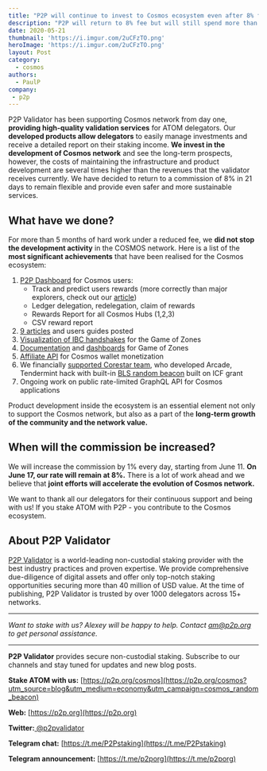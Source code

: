 ```yaml
---
title: "P2P will continue to invest to Cosmos ecosystem even after 8% fee return"
description: "P2P will return to 8% fee but will still spend more than validation earnings for the development of Cosmos."
date: 2020-05-21
thumbnail: 'https://i.imgur.com/2uCFzTO.png'
heroImage: 'https://i.imgur.com/2uCFzTO.png'
layout: Post
category:
  - cosmos
authors:
  - PaulP
company:
 - p2p
---
```


P2P Validator has been supporting Cosmos network from day one, **providing high-quality validation services** for ATOM delegators. Our **developed products allow delegators** to easily manage investments and receive a detailed report on their staking income.
**We invest in the development of Cosmos network** and see the long-term prospects, however, the costs of maintaining the infrastructure and product development are several times higher than the revenues that the validator receives currently. We have decided to return to a commission of 8% in 21 days to remain flexible and provide even safer and more sustainable services.
 
## What have we done?

For more than 5 months of hard work under a reduced fee, we **did not stop the development activity** in the COSMOS network. Here is a list of the **most significant achievements** that have been realised  for the Cosmos ecosystem:

1. [P2P Dashboard](https://p2p.org/#dashboard-block) for Cosmos users:
   * Track and predict users rewards (more correctly than major explorers, check out our [article](https://economy.p2p.org/lost-in-cosmos-explorers))
   * Ledger delegation, redelegation, claim of rewards
   * Rewards Report for all Cosmos Hubs (1,2,3)
   * CSV reward report
2. [9 articles](https://economy.p2p.org/category/cosmos) and users guides posted 
3. [Visualization of IBC handshakes](https://goz.p2p.org/) for the Game of Zones
4. [Documentation](https://github.com/p2p-org/relayer/blob/master/docs/commands.md) and [dashboards](https://dash-goz.p2p.org/public/dashboards/PxNuUZv6XxsUwETE4iWhLiVEUIOiFlD3GJhPig6P?org_slug=default) for Game of Zones
5. [Affiliate API](https://dash-goz.p2p.org/public/dashboards/PxNuUZv6XxsUwETE4iWhLiVEUIOiFlD3GJhPig6P?org_slug=default) for Cosmos wallet monetization 
6. We financially [supported Corestar team](https://economy.p2p.org/p2p-validator-acquired-corestar-development-team), who developed Arcade, Tendermint hack with built-in [BLS random beacon](https://economy.p2p.org/p2p-validator-helps-to-carry-out-random-beacon-for-Cosmos) built on ICF grant
7. Ongoing work on public rate-limited GraphQL API for Cosmos applications

Product development inside the ecosystem is an essential element not only to support the Cosmos network, but also as a part of the **long-term growth of the community and the network value.**

## When will the commission be increased?

We will increase the commission by 1% every day, starting from June 11. **On June 17, our rate will remain at 8%.** There is a lot of work ahead and we believe that **joint efforts will accelerate the evolution of Cosmos network.**

We want to thank all our delegators for their continuous support and being with us! If you stake ATOM with P2P  - you contribute to the Cosmos ecosystem.

## About P2P Validator

[P2P Validator](https://p2p.org) is a world-leading non-custodial staking provider with the best industry practices and proven expertise. We provide comprehensive due-diligence of digital assets and offer only top-notch staking opportunities securing more than 40 million of USD value. At the time of publishing, P2P Validator is trusted by over 1000 delegators across 15+ networks.

------

*Want to stake with us? Alexey will be happy to help. Contact am@p2p.org to get personal assistance.*

---

**P2P Validator** provides secure non-custodial staking. Subscribe to our channels and stay tuned for updates and new blog posts.

**Stake ATOM with us:** [https://p2p.org/cosmos](https://p2p.org/cosmos?utm_source=blog&utm_medium=economy&utm_campaign=cosmos_random_beacon)

**Web:** [https://p2p.org](https://p2p.org)

**Twitter:**[ @p2pvalidator](https://twitter.com/p2pvalidator)

**Telegram chat:** [https://t.me/P2Pstaking](https://t.me/P2Pstaking)

**Telegram announcement:** [https://t.me/p2porg](https://t.me/p2porg)



